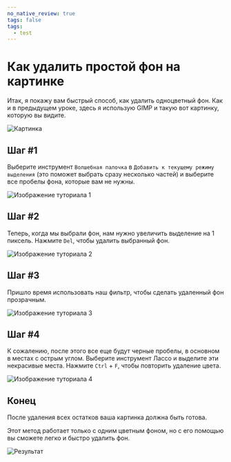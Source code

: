 ```yaml
---
no_native_review: true
tags: false
tags:
  - test
---
```


# Как удалить простой фон на картинке

Итак, я покажу вам быстрый способ, как удалить одноцветный фон. Как и в предыдущем уроке, здесь я использую GIMP и такую вот картинку, которую вы видите.

![Картинка](img/CSB-1.png "Картинка")

## Шаг \#1

Выберите инструмент `Волшебная палочка` в `Добавить к текущему режиму выделения` (это поможет выбрать сразу несколько частей) и выберите все пробелы фона, которые вам не нужны.

![Изображение туториала 1](img/CSB-2.png "Изображение туториала 1")

## Шаг \#2

Теперь, когда мы выбрали фон, нам нужно увеличить выделение на 1 пиксель. Нажмите `Del`, чтобы удалить выбранный фон.

![Изображение туториала 2](img/CSB-3.png "Изображение туториала 2")

## Шаг \#3

Пришло время использовать наш фильтр, чтобы сделать удаленный фон прозрачным.

![Изображение туториала 3](img/CSB-4.png "Изображение туториала 3")

## Шаг \#4

К сожалению, после этого все еще будут черные пробелы, в основном в местах с острым углом. Выберите инструмент Лассо и выделите эти некрасивые места. Нажмите `Ctrl` + `F`, чтобы повторить удаление цвета.

![Изображение туториала 4](img/CSB-5.png "Изображение туториала 4")

## Конец

После удаления всех остатков ваша картинка должна быть готова.

Этот метод работает только с одним цветным фоном, но с его помощью вы сможете легко и быстро удалить фон.

![Результат](img/CSB-6.png "Результат")
